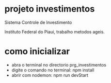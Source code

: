 # projeto investimentos
Sistema Controle de Investimento

Instituto Federal do Piaui, trabalho metodos ageis.
# como inicializar

- abra o terminal no directorio prg_investimentos
- digite o comando no terminal: npm install
- abrir com nodemon: npm run devStart

